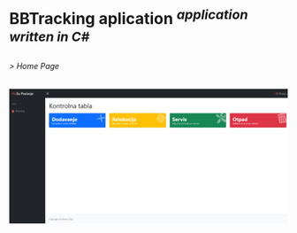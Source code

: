 # BBTracking aplication _<sup>application written in C#</sup>_

###### > Home Page
![](ScreenShoot/home.png)
